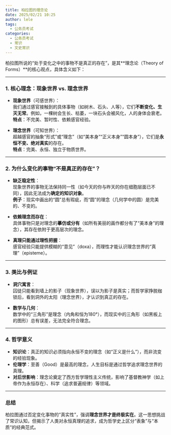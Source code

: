 ```yaml
---
title: 柏拉图的理念论
date: 2025/02/21 10:25
author: lele
tags:
  - 公务员考试
categories:
  - 公务员考试
  - 常识
  - 文史常识
---
```

柏拉图所说的“处于变化之中的事物不是真正的存在”，是其**理念论（Theory of Forms）**的核心观点，具体含义如下：

---

### **1. 核心理念：现象世界 vs. 理念世界**
- **现象世界**（可感世界）：  
  我们通过感官接触到的具体事物（如树木、石头、人等），它们**不断变化、生灭无常**。例如，一棵树会生长、枯萎，一块石头会被风化，人的身体会衰老。  
  **特点**：不完美、暂时性、依赖感官经验。

- **理念世界**（可知世界）：  
  超越感官的抽象“形式”或“理念”（如“美本身”“正义本身”“圆本身”），它们是**永恒不变、绝对真实**的存在。  
  **特点**：完美、永恒、独立于物质世界。

---

### **2. 为什么变化的事物“不是真正的存在”？**
- **缺乏稳定性**：  
  现象世界的事物无法保持同一性（如今天的你与昨天的你在细胞层面已不同），因此无法成为**确定的知识对象**。  
  **例子**：现实中画出的“圆”总有瑕疵，而“圆”的理念（几何学中的圆）是完美的、不变的。

- **依赖理念而存在**：  
  具体事物只是对理念的**摹仿或分有**（如所有美丽的画作都分有了“美本身”的理念），其存在依附于更高层次的理念。

- **真理只能通过理性把握**：  
  感官经验只能提供模糊的“意见”（doxa），而理性才能认识理念世界的“真理”（episteme）。

---

### **3. 类比与例证**
- **洞穴寓言**：  
  囚徒只能看到墙上的影子（现象世界），误以为影子是真实；而哲学家挣脱枷锁后，看到洞外的太阳（理念世界），才认识到真正的存在。

- **数学与几何**：  
  数学中的“三角形”是理念（内角和恒为180°），而现实中的三角形（如黑板上的图形）总有误差，无法完全符合理念。

---

### **4. 哲学意义**
- **知识论**：真正的知识必须指向永恒不变的理念（如“正义是什么”），而非流变的经验现象。  
- **伦理学**：至善（Good）是最高的理念，人生目标是通过哲学追求理念世界的真理。  
- **对后世影响**：理念论奠定了西方哲学理性主义传统，影响了基督教神学（如上帝作为永恒存在）、科学（追求普遍规律）等领域。

---

### **总结**  
柏拉图通过否定变化事物的“真实性”，强调**理念世界才是终极实在**。这一思想挑战了常识认知，但揭示了人类对永恒真理的追求，成为哲学史上区分“表象”与“本质”的经典范式。